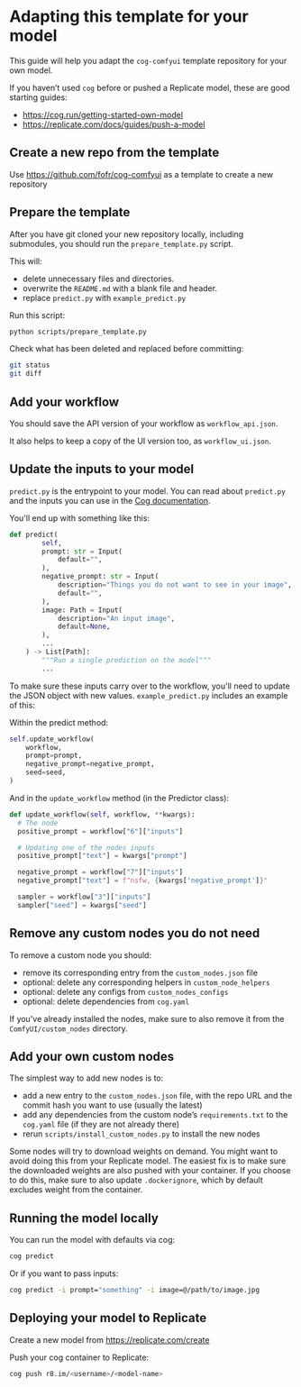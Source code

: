# Adapting this template for your model

This guide will help you adapt the `cog-comfyui` template repository for your own model.

If you haven’t used `cog` before or pushed a Replicate model, these are good starting guides:

- https://cog.run/getting-started-own-model
- https://replicate.com/docs/guides/push-a-model


## Create a new repo from the template

Use https://github.com/fofr/cog-comfyui as a template to create a new repository

## Prepare the template

After you have git cloned your new repository locally, including submodules, you should run the `prepare_template.py` script.

This will:

- delete unnecessary files and directories.
- overwrite the `README.md` with a blank file and header.
- replace `predict.py` with `example_predict.py`

Run this script:

```sh
python scripts/prepare_template.py
```

Check what has been deleted and replaced before committing:

```sh
git status
git diff
```

## Add your workflow

You should save the API version of your workflow as `workflow_api.json`.

It also helps to keep a copy of the UI version too, as `workflow_ui.json`.

## Update the inputs to your model

`predict.py` is the entrypoint to your model. You can read about `predict.py` and the inputs you can use in the [Cog documentation](https://cog.run/python/#predictorpredictkwargs).

You'll end up with something like this:

```python
def predict(
        self,
        prompt: str = Input(
            default="",
        ),
        negative_prompt: str = Input(
            description="Things you do not want to see in your image",
            default="",
        ),
        image: Path = Input(
            description="An input image",
            default=None,
        ),
        ...
    ) -> List[Path]:
        """Run a single prediction on the model"""
        ...
```

To make sure these inputs carry over to the workflow, you'll need to update the JSON object with new values. `example_predict.py` includes an example of this:

Within the predict method:

```python
self.update_workflow(
    workflow,
    prompt=prompt,
    negative_prompt=negative_prompt,
    seed=seed,
)
```

And in the `update_workflow` method (in the Predictor class):

```python
def update_workflow(self, workflow, **kwargs):
  # The node
  positive_prompt = workflow["6"]["inputs"]

  # Updating one of the nodes inputs
  positive_prompt["text"] = kwargs["prompt"]

  negative_prompt = workflow["7"]["inputs"]
  negative_prompt["text"] = f"nsfw, {kwargs['negative_prompt']}"

  sampler = workflow["3"]["inputs"]
  sampler["seed"] = kwargs["seed"]
```

## Remove any custom nodes you do not need

To remove a custom node you should:

- remove its corresponding entry from the `custom_nodes.json` file
- optional: delete any corresponding helpers in `custom_node_helpers`
- optional: delete any configs from `custom_nodes_configs`
- optional: delete dependencies from `cog.yaml`

If you've already installed the nodes, make sure to also remove it from the `ComfyUI/custom_nodes` directory.

## Add your own custom nodes

The simplest way to add new nodes is to:

- add a new entry to the `custom_nodes.json` file, with the repo URL and the commit hash you want to use (usually the latest)
- add any dependencies from the custom node’s `requirements.txt` to the `cog.yaml` file (if they are not already there)
- rerun `scripts/install_custom_nodes.py` to install the new nodes

Some nodes will try to download weights on demand. You might want to avoid doing this from your Replicate model. The easiest fix is to make sure the downloaded weights are also pushed with your container. If you choose to do this, make sure to also update `.dockerignore`, which by default excludes weight from the container.

## Running the model locally

You can run the model with defaults via cog:

```sh
cog predict
```

Or if you want to pass inputs:

```sh
cog predict -i prompt="something" -i image=@/path/to/image.jpg
```

## Deploying your model to Replicate

Create a new model from https://replicate.com/create

Push your cog container to Replicate:

```sh
cog push r8.im/<username>/<model-name>
```
